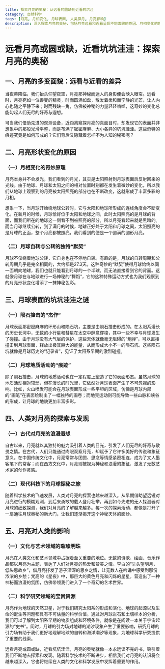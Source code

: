 ```yaml
---
title: 探索月亮的奥秘：从远看的圆缺到近看的坑洼
category: 自然科学
tags: [月亮, 月相变化, 月球表面, 人类探月, 月亮影响]
description: 深入探索月亮的奥秘，包括月亮远看和近看呈现不同面貌的原因、月相变化的原理、月球表面坑洼的形成因素、人类对月亮的探索历程以及月亮在文化和科学研究方面对人类的影响。
---
```



# 远看月亮或圆或缺，近看坑坑洼洼：探索月亮的奥秘

## 一、月亮的多变面貌：远看与近看的差异

当夜幕降临，我们抬头仰望夜空，月亮那神秘而迷人的身影便会映入眼帘。远看时，月亮宛如一位善变的精灵，时而圆满如盘，散发着柔和而宁静的光芒，让人内心也随之平静下来；时而残缺一角，仿佛被神秘的力量轻轻啃噬，这奇妙的变化总能勾起人们无尽的好奇与遐想。

可当我们借助先进的观测设备，近距离窥探月亮的真面目时，却发现它的表面并非想象中的那般光滑平整，而是布满了密密麻麻、大小各异的坑坑洼洼。这些奇特的痕迹究竟是如何形成的？它们背后又隐藏着怎样不为人知的秘密呢？

## 二、月亮形状变化的原因

### （一）月相变化的奇妙原理
月亮本身并不会发光，我们看到的月光，其实是太阳照射到月球表面后反射回来的光线。由于地球、月球和太阳之间的相对位置时刻都在发生着微妙的变化，所以我们从地球上观察到的月亮被太阳照亮的部分也在不断改变，这就形成了丰富多彩的月相。

想象一下，当月球开始绕地球公转时，它与太阳和地球所形成的连线角度会不断变化。在新月的时候，月球恰好位于太阳和地球之间，此时太阳照亮的是月球的背面，而我们所在的地球这一侧看不到被照亮的部分，所以月亮看起来就是黑暗的。而当月球继续公转，到了满月的时候，地球正好处于太阳和月球之间，太阳照亮的是月球的正面，整个月亮都被照亮，我们看到的便是一个圆满的圆形月亮。

### （二）月球自转与公转的独特“默契”
月球不仅绕着地球公转，它自身也在不停地自转。有趣的是，月球的自转周期和公转周期几乎是完全相同的，大约都是27.3天。这种奇妙的“默契”使得月球始终以同一面朝向地球，我们也就只能看到月球的一个半球，而无法直接看到它的背面。这就像月球在与地球进行一场神秘的“舞蹈”，它的这种特殊运动方式也为我们观察到的月亮形状变化增添了一抹神秘色彩。

## 三、月球表面的坑坑洼洼之谜

### （一）陨石撞击的“杰作”
月球表面那密密麻麻的环形山和陨石坑，主要是由陨石撞击形成的。在太阳系漫长的历史长河中，无数的小行星和彗星在太空中肆意穿梭，其中一些不幸与月球发生了碰撞。由于月球没有大气层的保护，这些天体就像毫无阻碍的“炮弹”，可以直接撞击到月球表面，释放出极其巨大的能量，从而形成大小不一的陨石坑。这些陨石坑就像是月球历史的“记录者”，见证了太阳系早期的激烈碰撞。

### （二）月球地质活动的“痕迹”
除了陨石撞击，月球的地质活动也在一定程度上塑造了它的表面形态。虽然月球的地质活动相对较弱，但在漫长的时光里，它依然对月球表面产生了不可忽视的影响。比如，火山喷发可能会在月球表面形成一些平坦的区域，仿佛是月球内部的“画笔”在表面绘制出了一幅独特的画卷；而地壳运动则可能导致一些山脉和峡谷的形成，让月球的地貌更加丰富多彩。

## 四、人类对月亮的探索与发现

### （一）古代对月亮的浪漫遐想
自古以来，月亮就以其独特的魅力吸引着人类的目光，引发了人们无尽的好奇与敬畏之情。在古代，人们只能通过肉眼观察月亮，却赋予了它许多美好的传说和象征意义。在中国传统文化中，月亮常常与团圆、思念等情感紧密相连，成为了文人墨客笔下的常客；而在西方文化中，月亮则被视为神秘和浪漫的象征，激发了无数艺术家的创作灵感。

### （二）现代科技下的月球探秘之旅
随着科学技术的飞速发展，人类对月亮的探索也越来越深入。从早期借助望远镜对月亮进行的模糊观测，到后来勇敢的载人登月壮举，再到如今先进的无人探测器对月球的细致探测，我们对月亮的了解越来越多。每一次的探索活动，都像是打开了一扇通往月球奥秘的新大门，让我们逐渐揭开这个神秘天体的面纱。

## 五、月亮对人类的影响

### （一）文化与艺术领域的璀璨明珠
月亮在人类文化和艺术领域中占据着至关重要的地位。无数的诗歌、绘画、音乐作品都以月亮为主题，表达了人们对月亮的热爱和赞美之情。李白的“举头望明月，低头思故乡”，借月亮抒发了游子深深的思乡之情，让无数人在吟诵中感受到那份浓浓的乡愁；梵高的《星夜》中，那巨大的黄色月亮和闪烁的星星，营造出了一种神秘而浪漫的氛围，仿佛带领我们进入了一个奇幻的艺术世界。

### （二）科学研究领域的宝贵资源
月亮作为地球的天然卫星，对于我们研究太阳系的形成和演化、地球的起源以及生命的诞生等问题都具有不可估量的科学价值。通过对月球岩石和土壤样本的分析，我们可以了解到太阳系早期的物质组成和环境条件，就像是在阅读一本关于宇宙起源的“史书”。同时，月球的引力场对地球的潮汐现象产生了重要影响，研究月球的引力场有助于我们更好地理解地球的自转和海洋潮汐等现象，为地球科学研究提供了重要的线索。

远看月亮或圆或缺，近看坑坑洼洼，月亮的奥秘就像一本永远读不完的书，吸引着我们不断地去探索和发现。随着科学技术的不断进步，相信我们对月亮的认识将会越来越深入，它也将继续在人类的文化和科学发展中发挥着重要的作用。